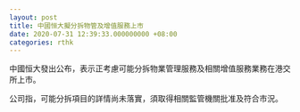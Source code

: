 ```yaml
---
layout: post
title: 中國恒大擬分拆物管及增值服務上市
date: 2020-07-31 12:39:33.000000000 +08:00
categories: rthk
---
```


中國恒大發出公布，表示正考慮可能分拆物業管理服務及相關增值服務業務在港交所上市。

公司指，可能分拆項目的詳情尚未落實，須取得相關監管機關批准及符合市況。

